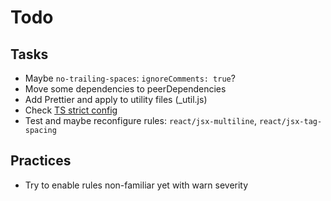 # Todo

## Tasks

- Maybe `no-trailing-spaces`: `ignoreComments: true`?
- Move some dependencies to peerDependencies
- Add Prettier and apply to utility files (_util.js)
- Check [TS strict config](https://github.com/typescript-eslint/typescript-eslint/blob/main/packages/eslint-plugin/src/configs/strict.ts)
- Test and maybe reconfigure rules: `react/jsx-multiline`, `react/jsx-tag-spacing`

## Practices

- Try to enable rules non-familiar yet with warn severity
